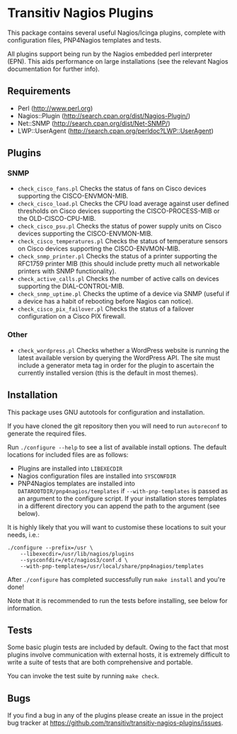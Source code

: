 # Transitiv Nagios Plugins

This package contains several useful Nagios/Icinga plugins, complete
with configuration files, PNP4Nagios templates and tests.

All plugins support being run by the Nagios embedded perl interpreter (EPN).
This aids performance on large installations (see the relevant Nagios
documentation for further info).

## Requirements

* Perl (http://www.perl.org)
* Nagios::Plugin (http://search.cpan.org/dist/Nagios-Plugin/)
* Net::SNMP (http://search.cpan.org/dist/Net-SNMP/)
* LWP::UserAgent (http://search.cpan.org/perldoc?LWP::UserAgent)

## Plugins

### SNMP

* `check_cisco_fans.pl` Checks the status of fans on Cisco devices
  supporting the CISCO-ENVMON-MIB.
* `check_cisco_load.pl` Checks the CPU load average against user defined
  thresholds on Cisco devices supporting the CISCO-PROCESS-MIB or
  the OLD-CISCO-CPU-MIB.
* `check_cisco_psu.pl` Checks the status of power supply units on Cisco
  devices supporting the CISCO-ENVMON-MIB.
* `check_cisco_temperatures.pl` Checks the status of temperature sensors
  on Cisco devices supporting the CISCO-ENVMON-MIB.
* `check_snmp_printer.pl` Checks the status of a printer supporting the
  RFC1759 printer MIB (this should include pretty much all networkable
  printers with SNMP functionality).
* `check_active_calls.pl` Checks the number of active calls on devices
  supporting the DIAL-CONTROL-MIB.
* `check_snmp_uptime.pl` Checks the uptime of a device via SNMP (useful
  if a device has a habit of rebooting before Nagios can notice).
* `check_cisco_pix_failover.pl` Checks the status of a failover
  configuration on a Cisco PIX firewall.

### Other

* `check_wordpress.pl` Checks whether a WordPress website is running the
  latest available version by querying the WordPress API. The site must
  include a generator meta tag in order for the plugin to ascertain the
  currently installed version (this is the default in most themes).

## Installation

This package uses GNU autotools for configuration and installation.

If you have cloned the git repository then you will need to run
`autoreconf` to generate the required files.

Run `./configure --help` to see a list of available install options. The
default locations for included files are as follows:

* Plugins are installed into `LIBEXECDIR`
* Nagios configuration files are installed into `SYSCONFDIR`
* PNP4Nagios templates are installed into `DATAROOTDIR/pnp4nagios/templates`
  if `--with-pnp-templates` is passed as an argument to the configure
  script. If your installation stores templates in a different directory
  you can append the path to the argument (see below).

It is highly likely that you will want to customise these locations to
suit your needs, i.e.:

	./configure --prefix=/usr \
		--libexecdir=/usr/lib/nagios/plugins
		--sysconfdir=/etc/nagios3/conf.d \
		--with-pnp-templates=/usr/local/share/pnp4nagios/templates

After `./configure` has completed successfully run `make install` and
you're done!

Note that it is recommended to run the tests before installing, see
below for information.

## Tests

Some basic plugin tests are included by default. Owing to the fact
that most plugins involve communication with external hosts, it is
extremely difficult to write a suite of tests that are both
comprehensive and portable.

You can invoke the test suite by running `make check`.

## Bugs

If you find a bug in any of the plugins please create an issue
in the project bug tracker at
https://github.com/transitiv/transitiv-nagios-plugins/issues.

